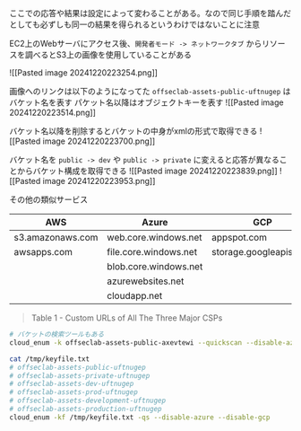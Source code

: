 ここでの応答や結果は設定によって変わることがある。なので同じ手順を踏んだとしても必ずしも同一の結果を得られるというわけではないことに注意

EC2上のWebサーバにアクセス後、`開発者モード -> ネットワークタブ` からリソースを調べるとS3上の画像を使用していることがある

![[Pasted image 20241220223254.png]]

画像へのリンクは以下のようになってた
`offseclab-assets-public-uftnugep` はバケット名を表す
パケット名以降はオブジェクトキーを表す
![[Pasted image 20241220223514.png]]

バケット名以降を削除するとバケットの中身がxmlの形式で取得できる
![[Pasted image 20241220223700.png]]

バケット名を `public -> dev` や `public -> private` に変えると応答が異なることからバケット構成を取得できる
![[Pasted image 20241220223839.png]]
![[Pasted image 20241220223953.png]]

その他の類似サービス

| AWS              | Azure                 | GCP                    |
| ---------------- | --------------------- | ---------------------- |
| s3.amazonaws.com | web.core.windows.net  | appspot.com            |
| awsapps.com      | file.core.windows.net | storage.googleapis.com |
|                  | blob.core.windows.net |                        |
|                  | azurewebsites.net     |                        |
|                  | cloudapp.net          |                        |

> Table 1 - Custom URLs of All The Three Major CSPs

```sh
# バケットの検索ツールもある
cloud_enum -k offseclab-assets-public-axevtewi --quickscan --disable-azure --disable-gcp

cat /tmp/keyfile.txt
# offseclab-assets-public-uftnugep
# offseclab-assets-private-uftnugep
# offseclab-assets-dev-uftnugep
# offseclab-assets-prod-uftnugep
# offseclab-assets-development-uftnugep
# offseclab-assets-production-uftnugep
cloud_enum -kf /tmp/keyfile.txt -qs --disable-azure --disable-gcp
```